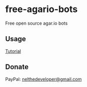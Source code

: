 # free-agario-bots
Free open source agar.io bots

## Usage
[Tutorial](https://www.youtube.com/watch?v=TkihvNIpiTw)

## Donate
PayPal: nelthedeveloper@gmail.com